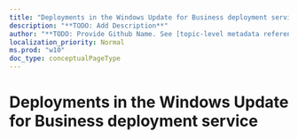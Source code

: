 ```yaml
---
title: "Deployments in the Windows Update for Business deployment service"
description: "**TODO: Add Description**"
author: "**TODO: Provide Github Name. See [topic-level metadata reference](https://msgo.azurewebsites.net/add/document/guidelines/metadata.html#topic-level-metadata)**"
localization_priority: Normal
ms.prod: "w10"
doc_type: conceptualPageType
---
```


# Deployments in the Windows Update for Business deployment service